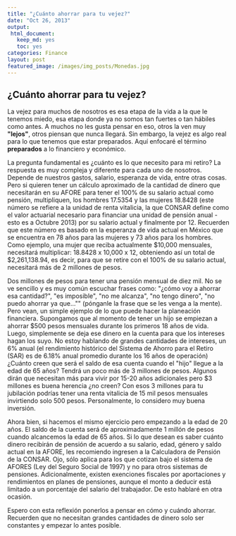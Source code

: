```yaml
---
title: "¿Cuánto ahorrar para tu vejez?"
date: "Oct 26, 2013"
output: 
 html_document: 
   keep_md: yes
   toc: yes
categories: Finance
layout: post
featured_image: /images/img_posts/Monedas.jpg
---
```

## ¿Cuánto ahorrar para tu vejez?

La vejez para muchos de nosotros es esa etapa de la vida a la que le tenemos miedo, esa etapa donde ya no somos tan fuertes o tan hábiles como antes. A muchos no les gusta pensar en eso, otros la ven muy **"lejos"**, otros piensan que nunca llegará. Sin embargo, la vejez es algo real para lo que tenemos que estar preparados. Aquí enfocaré el término **preparados** a lo financiero y económico.

La pregunta fundamental es ¿cuánto es lo que necesito para mi retiro? La respuesta es muy compleja y diferente para cada uno de nosotros. Depende de nuestros gastos, salario, esperanza de vida, entre otras cosas. Pero si quieren tener un cálculo aproximado de la cantidad de dinero que necesitarán en su AFORE para tener el 100% de su salario actual como pensión, multipliquen, los hombres 17.5354 y las mujeres 18.8428 (este número se refiere a la unidad de renta vitalicia, la que CONSAR define como el valor actuarial necesario para financiar una unidad de pensión anual - esto es a Octubre 2013) por su salario actual y finalmente por 12. Recuerden que este número es basado en la esperanza de vida actual en México que se encuentra en 78 años para las mujeres y 73 años para los hombres. Como ejemplo, una mujer que reciba actualmente $10,000 mensuales, necesitará multiplicar: 18.8428 x 10,000 x 12, obteniendo así un total de $2,261,138.94, es decir, para que se retire con el 100% de su salario actual, necesitará más de 2 millones de pesos.

Dos millones de pesos para tener una pensión mensual de diez mil. No se ve sencillo y es muy común escuchar frases como: "¿cómo voy a ahorrar esa cantidad?", "es imposible", "no me alcanza", "no tengo dinero", "no puedo ahorrar ya que…"" (pónganle la frase que se les venga a la mente). Pero vean, un simple ejemplo de lo que puede hacer la planeación financiera. Supongamos que al momento de tener un hijo se empiezan a ahorrar $500 pesos mensuales durante los primeros 18 años de vida. Luego, simplemente se deja ese dinero en la cuenta para que los intereses hagan los suyo. No estoy hablando de grandes cantidades de intereses, un 6% anual (el rendimiento histórico del Sistema de Ahorro para el Retiro (SAR) es de  6.18% anual promedio durante los 16 años de operación) ¿Cuánto creen que será el saldo de esa cuenta cuando el "hijo" llegue a la edad de 65 años? Tendrá un poco más de 3 millones de pesos. Algunos dirán que necesitan más para vivir por 15-20 años adicionales pero $3 millones es buena herencia ¿no creen? Con esos 3 millones para tu jubilación podrías tener una renta vitalicia de 15 mil pesos mensuales invirtiendo solo 500 pesos. Personalmente, lo considero muy buena inversión. 

Ahora bien, si hacemos el mismo ejercicio pero empezando a la edad de 20 años. El saldo de la cuenta será de aproximadamente 1 millón de pesos cuando alcancemos la edad de 65 años. 
Si lo que desean es saber cuánto dinero recibirán de pensión de acuerdo a su salario, edad, género y saldo actual en la AFORE, les recomiendo ingresen a la Calculadora de Pensión de la CONSAR. Ojo, sólo aplica para los que cotizan bajo el sistema de AFORES (Ley del Seguro Social de 1997) y no para otros sistemas de pensiones.  Adicionalmente, existen exenciones fiscales por aportaciones y rendimientos en planes de pensiones, aunque el monto a deducir está limitado a un porcentaje del salario del trabajador. De esto hablaré en otra ocasión.

Espero con esta reflexión ponerlos a pensar en cómo y cuándo ahorrar. Recuerden que no necesitan grandes cantidades de dinero solo ser constantes y empezar lo antes posible.

